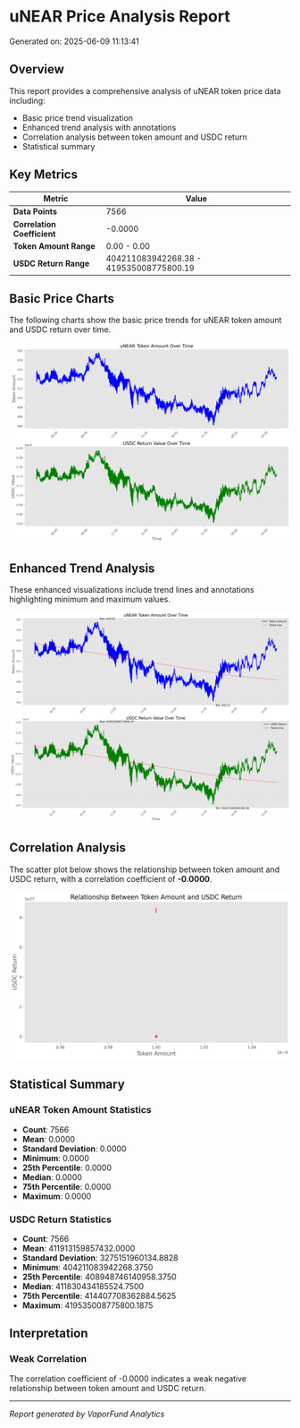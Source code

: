# uNEAR Price Analysis Report

Generated on: 2025-06-09 11:13:41

## Overview

This report provides a comprehensive analysis of uNEAR token price data including:
- Basic price trend visualization
- Enhanced trend analysis with annotations
- Correlation analysis between token amount and USDC return
- Statistical summary

## Key Metrics

| Metric | Value |
|--------|-------|
| **Data Points** | 7566 |
| **Correlation Coefficient** | -0.0000 |
| **Token Amount Range** | 0.00 - 0.00 |
| **USDC Return Range** | 404211083942268.38 - 419535008775800.19 |

## Basic Price Charts

The following charts show the basic price trends for uNEAR token amount and USDC return over time.

![uNEAR Basic Price Charts](https://raw.githubusercontent.com/VaporFund/weekly-reports/main/chart_images/uNEAR_price_charts.png)

## Enhanced Trend Analysis

These enhanced visualizations include trend lines and annotations highlighting minimum and maximum values.

![uNEAR Enhanced Trend Charts](https://raw.githubusercontent.com/VaporFund/weekly-reports/main/chart_images/uNEAR_price_charts_with_trend.png)

## Correlation Analysis

The scatter plot below shows the relationship between token amount and USDC return, with a correlation coefficient of **-0.0000**.

![uNEAR Correlation Analysis](https://raw.githubusercontent.com/VaporFund/weekly-reports/main/chart_images/uNEAR_relationship_chart.png)

## Statistical Summary

### uNEAR Token Amount Statistics
- **Count**: 7566
- **Mean**: 0.0000
- **Standard Deviation**: 0.0000
- **Minimum**: 0.0000
- **25th Percentile**: 0.0000
- **Median**: 0.0000
- **75th Percentile**: 0.0000
- **Maximum**: 0.0000

### USDC Return Statistics
- **Count**: 7566
- **Mean**: 411913159857432.0000
- **Standard Deviation**: 3275151960134.8828
- **Minimum**: 404211083942268.3750
- **25th Percentile**: 408948746140958.3750
- **Median**: 411830434185524.7500
- **75th Percentile**: 414407708362884.5625
- **Maximum**: 419535008775800.1875

## Interpretation

### Weak Correlation

The correlation coefficient of -0.0000 indicates a weak negative relationship between token amount and USDC return.

---


*Report generated by VaporFund Analytics*
